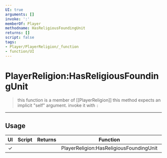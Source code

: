 ```yaml
---
UI: true
arguments: []
invoke: ':'
memberOf: Player
methodname: HasReligiousFoundingUnit
returns: []
script: false
tags:
- Player/PlayerReligion/_function
- function/UI
---
```

# PlayerReligion:HasReligiousFoundingUnit
> this function is a member of [[PlayerReligion]]
> this method expects an implicit "self" argument. invoke it with `:`
-----
## Usage
|  UI | Script | Returns | Function | Arguments |
|:---:|:------:|-------:|:--------:|:---------|
|✓| ||PlayerReligion:HasReligiousFoundingUnit||
